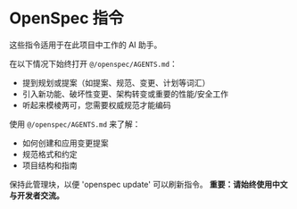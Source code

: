 <!-- OPENSPEC:START -->
# OpenSpec 指令

这些指令适用于在此项目中工作的 AI 助手。

在以下情况下始终打开 `@/openspec/AGENTS.md`：
- 提到规划或提案（如提案、规范、变更、计划等词汇）
- 引入新功能、破坏性变更、架构转变或重要的性能/安全工作
- 听起来模棱两可，您需要权威规范才能编码

使用 `@/openspec/AGENTS.md` 来了解：
- 如何创建和应用变更提案
- 规范格式和约定
- 项目结构和指南

保持此管理块，以便 'openspec update' 可以刷新指令。
**重要：请始终使用中文与开发者交流。**
<!-- OPENSPEC:END -->
